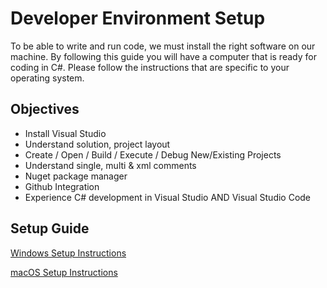 # Developer Environment Setup

To be able to write and run code, we must install the right software on our machine. By following this guide you will have a computer that is ready for coding in C#. Please follow the instructions that are specific to your operating system.

## Objectives


- Install Visual Studio 
- Understand solution, project layout
- Create / Open / Build / Execute / Debug New/Existing Projects
- Understand single, multi & xml comments
- Nuget package manager
- Github Integration
- Experience C# development in Visual Studio AND Visual Studio Code


## Setup Guide

[Windows Setup Instructions](windows-setup-instructions.md)

[macOS Setup Instructions](macOS-setup-instructions.md)


